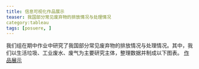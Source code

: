 ```yaml
---
title: 信息可视化作品展示
teaser: 我国部分常见废弃物的排放情况与处理情况
category:tableau
tags: [posuere, ]
---
```


我们组在期中作业中研究了我国部分常见废弃物的排放情况与处理情况。其中，我们以生活垃圾、工业废水、废气为主要研究主体，整理数据并制成以下图表。
[作品展示](https://yejiejie.github.io/ye/index.html)
